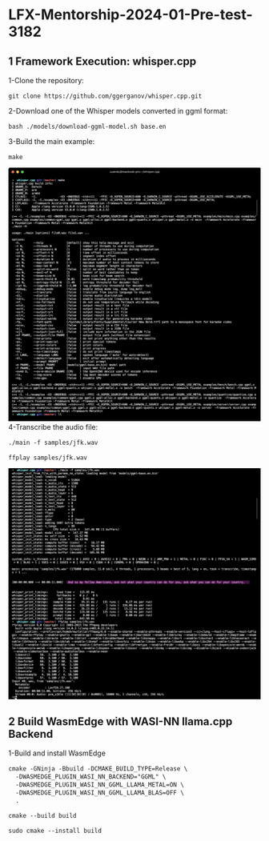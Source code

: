 # LFX-Mentorship-2024-01-Pre-test-3182

## 1 Framework Execution: whisper.cpp
1-Clone the repository:
```
git clone https://github.com/ggerganov/whisper.cpp.git
```
2-Download one of the Whisper models converted in ggml format:
```
bash ./models/download-ggml-model.sh base.en
```
3-Build the main example:
```
make
```
![alt text](https://github.com/XuanDu222/LFX-Mentorship-2024-01-Pre-test-3182/blob/main/make.png?raw=true)
4-Transcribe the audio file:
```
./main -f samples/jfk.wav
```
```
ffplay samples/jfk.wav
```
![alt text](https://github.com/XuanDu222/LFX-Mentorship-2024-01-Pre-test-3182/blob/main/Transcribe%20the%20audio%20file.png?raw=true)

## 2 Build WasmEdge with WASI-NN llama.cpp Backend
1-Build and install WasmEdge
```
cmake -GNinja -Bbuild -DCMAKE_BUILD_TYPE=Release \
  -DWASMEDGE_PLUGIN_WASI_NN_BACKEND="GGML" \
  -DWASMEDGE_PLUGIN_WASI_NN_GGML_LLAMA_METAL=ON \
  -DWASMEDGE_PLUGIN_WASI_NN_GGML_LLAMA_BLAS=OFF \
  .
```

```
cmake --build build
```

```
sudo cmake --install build
```
